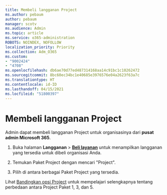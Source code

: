 ```yaml
---
title: Membeli langganan Project
ms.author: pebaum
author: pebaum
manager: scotv
ms.audience: Admin
ms.topic: article
ms.service: o365-administration
ROBOTS: NOINDEX, NOFOLLOW
localization_priority: Priority
ms.collection: Adm_O365
ms.custom:
- "9002424"
- "4708"
ms.openlocfilehash: db6ae70d77ed487314168aa14c91bc1c10262472
ms.sourcegitcommit: 8bc60ec34bc1e40685e3976576e04a2623f63a7c
ms.translationtype: HT
ms.contentlocale: id-ID
ms.lasthandoff: 04/15/2021
ms.locfileid: "51800397"
---
```

# <a name="purchase-project-subscription"></a>Membeli langganan Project

Admin dapat membeli langganan Project untuk organisasinya dari **pusat admin Microsoft 365**.

1. Buka halaman **Langganan** > **[Beli layanan](https://admin.microsoft.com/AdminPortal/Home?adminportal=1&msCV=%2BbOQtMNsz0ei8f5z.0.36#/catalog)** untuk menampilkan langganan yang tersedia untuk dibeli organisasi Anda.

2. Temukan Paket Project dengan mencari "Project".

3. Pilih di antara berbagai Paket Project yang tersedia.

Lihat [Bandingkan opsi Project](https://products.office.com/project/compare-microsoft-project-management-software?tab=1&OCID=AID2000748_SEM_5j2j5X4B&MarinID=5j2j5X4B|78821275986631|%2Bproject%20%2Bo365|bb|c||1261139959949905|kwd-78821311481635:loc-190&lnkd=Bing_O365SMB_App&msclkid=185eccc165db1d3da290924720afcaa4&ef_id=XoY8vgAAAUTu0Bj8:20200402200513:s) untuk mempelajari selengkapnya tentang perbedaan antara Project Paket 1, 3, dan 5.

